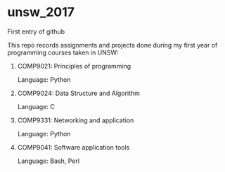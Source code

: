 # unsw_2017
First entry of github

This repo records assignments and projects done during my first year of programming courses taken in UNSW:


1. COMP9021: Principles of programming

   Language: Python
   
2. COMP9024: Data Structure and Algorithm

   Language: C
   
3. COMP9331: Networking and application

   Language: Python
   
4. COMP9041: Software application tools

   Language: Bash, Perl
   
   


